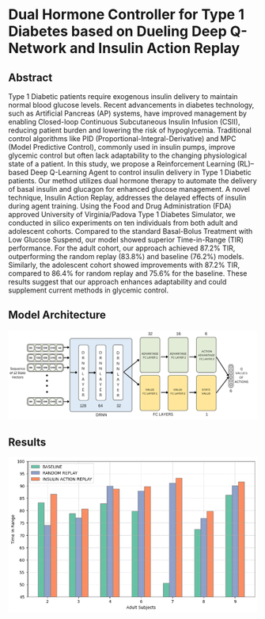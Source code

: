 # Dual Hormone Controller for Type 1 Diabetes based on Dueling Deep Q-Network and Insulin Action Replay
## Abstract
Type 1 Diabetic patients require exogenous insulin delivery to maintain normal blood glucose levels. Recent advancements in diabetes technology, such as Artificial Pancreas (AP) systems, have improved management by enabling Closed-loop Continuous Subcutaneous Insulin Infusion (CSII), reducing patient burden and lowering the risk of hypoglycemia. Traditional control algorithms like PID (Proportional-Integral-Derivative) and MPC (Model Predictive Control), commonly used in insulin pumps, improve glycemic control but often lack adaptability to the changing physiological state of a patient. In this study, we propose a Reinforcement Learning (RL)–based Deep Q-Learning Agent to control insulin delivery in Type 1 Diabetic patients. Our method utilizes dual hormone therapy to automate the delivery of basal insulin and glucagon for enhanced glucose management. A novel technique, Insulin Action Replay, addresses the delayed effects of insulin during agent training. Using the Food and Drug Administration (FDA) approved University of Virginia/Padova Type 1 Diabetes Simulator, we conducted in silico experiments on ten individuals from both adult and adolescent cohorts. Compared to the standard Basal-Bolus Treatment with Low Glucose Suspend, our model showed superior Time-in-Range (TIR) performance. For the adult cohort, our approach achieved 87.2% TIR, outperforming the random replay (83.8%) and baseline (76.2%) models. Similarly, the adolescent cohort showed improvements with 87.2% TIR, compared to 86.4% for random replay and 75.6% for the baseline. These results suggest that our approach enhances adaptability and could supplement current methods in glycemic control.

## Model Architecture
![Model Architecture](fig_duel_modal_architecture.png)

## Results
![Results](fig_tir_adult.png)
